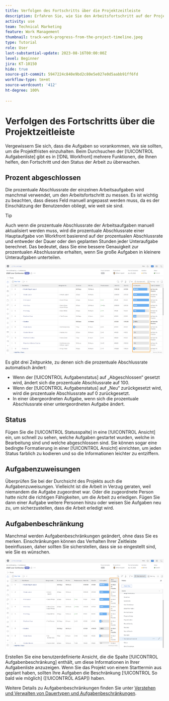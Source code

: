 ```yaml
---
title: Verfolgen des Fortschritts über die Projektzeitleiste
description: Erfahren Sie, wie Sie den Arbeitsfortschritt auf der Projektzeitleiste in [!DNL  Workfront] anhand von prozentualer Abschlussrate, Status, Zuweisungen oder Einschränkungen verfolgen können.
activity: use
team: Technical Marketing
feature: Work Management
thumbnail: track-work-progress-from-the-project-timeline.jpeg
type: Tutorial
role: User
last-substantial-update: 2023-08-16T00:00:00Z
level: Beginner
jira: KT-10150
hide: true
source-git-commit: 5947224c840e9bd2c80e5e027e0d5aabb91ff6fd
workflow-type: tm+mt
source-wordcount: '412'
ht-degree: 100%

---
```


# Verfolgen des Fortschritts über die Projektzeitleiste

Vergewissern Sie sich, dass die Aufgaben so vorankommen, wie sie sollten, um die Projektfristen einzuhalten. Beim Durchsuchen der [!UICONTROL Aufgabenliste] gibt es in [!DNL  Workfront] mehrere Funktionen, die Ihnen helfen, den Fortschritt und den Status der Arbeit zu überwachen.

## Prozent abgeschlossen

Die prozentuale Abschlussrate der einzelnen Arbeitsaufgaben wird manchmal verwendet, um den Arbeitsfortschritt zu messen. Es ist wichtig zu beachten, dass dieses Feld manuell angepasst werden muss, da es der Einschätzung der Benutzenden obliegt, wie weit sie sind.

>[!TIP]
>
>Auch wenn die prozentuale Abschlussrate der Arbeitsaufgaben manuell aktualisiert werden muss, wird die prozentuale Abschlussrate einer Hauptaufgabe von Workfront basierend auf der prozentualen Abschlussrate und entweder der Dauer oder den geplanten Stunden jeder Unteraufgabe berechnet. Das bedeutet, dass Sie eine bessere Genauigkeit zur prozentualen Abschlussrate erhalten, wenn Sie große Aufgaben in kleinere Unteraufgaben unterteilen.


![Projektaufgabenliste mit der Spalte [!UICONTROL Prozent abgeschlossen]](assets/planner-fund-task-percent-complete.png)

Es gibt drei Zeitpunkte, zu denen sich die prozentuale Abschlussrate automatisch ändert:

* Wenn der [!UICONTROL Aufgabenstatus] auf „Abgeschlossen“ gesetzt wird, ändert sich die prozentuale Abschlussrate auf 100.
* Wenn der [!UICONTROL Aufgabenstatus] auf „Neu“ zurückgesetzt wird, wird die prozentuale Abschlussrate auf 0 zurückgesetzt.
* In einer übergeordneten Aufgabe, wenn sich die prozentuale Abschlussrate einer untergeordneten Aufgabe ändert.

## Status

Fügen Sie die [!UICONTROL Statusspalte] in eine [!UICONTROL Ansicht] ein, um schnell zu sehen, welche Aufgaben gestartet wurden, welche in Bearbeitung sind und welche abgeschlossen sind. Sie können sogar eine bedingte Formatierung in einer [!UICONTROL Ansicht] einrichten, um jeden Status farblich zu kodieren und so die Informationen leichter zu entziffern.

## Aufgabenzuweisungen

Überprüfen Sie bei der Durchsicht des Projekts auch die Aufgabenzuweisungen. Vielleicht ist die Arbeit in Verzug geraten, weil niemandem die Aufgabe zugeordnet war. Oder die zugeordnete Person hatte nicht die richtigen Fähigkeiten, um die Arbeit zu erledigen. Fügen Sie dann einer Aufgabe weitere Personen hinzu oder weisen Sie Aufgaben neu zu, um sicherzustellen, dass die Arbeit erledigt wird.

## Aufgabenbeschränkung

Manchmal werden Aufgabenbeschränkungen geändert, ohne dass Sie es merken. Einschränkungen können das Verhalten Ihrer Zeitleiste beeinflussen, daher sollten Sie sicherstellen, dass sie so eingestellt sind, wie Sie es wünschen.

![Aufgabenliste des Projekts mit Spalte für Aufgabenbeschränkungen](assets/planner-fund-task-constraint.png)

Erstellen Sie eine benutzerdefinierte Ansicht, die die Spalte [!UICONTROL Aufgabenbeschränkung] enthält, um diese Informationen in Ihrer Aufgabenliste anzuzeigen. Wenn Sie das Projekt von einem Starttermin aus geplant haben, sollten Ihre Aufgaben die Beschränkung [!UICONTROL So bald wie möglich] ([!UICONTROL ASAP]) haben.

Weitere Details zu Aufgabenbeschränkungen finden Sie unter [Verstehen und Verwalten von Dauertypen und Aufgabenbeschränkungen](https://experienceleague.adobe.com/docs/workfront-learn/tutorials-workfront/manage-work/intermediate-projects/understand-and-manage-duration-types-and-task-constraints.html?lang=de).
